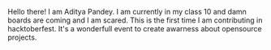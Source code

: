 Hello there! 
I am Aditya Pandey.
I am currently in my class 10 and damn boards are coming and I am scared.
This is the first time I am contributing in hacktoberfest.
It's a wonderfull event to create awarness about opensource projects.
